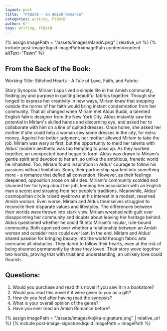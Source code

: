 ```yaml
---
layout: post
title:  "FtBotB - An Amish Romance"
categories: writing, FtBotB
author: K°
tags: writing, FtBotB
---
```

<div>
{% assign imagePath = "/assets/images/MandA.png" | relative_url %}
{% include post-image.liquid imagePath=imagePath content=content altText="Fawn" %}
</div>

From the Back of the Book:
---
Working Title: Stitched Hearts - A Tale of Love, Faith, and Fabric:


Story Synopsis: Miriam Lapp lived a simple life in her Amish community, finding joy and purpose in quilting beautiful fabrics together. Though she longed to express her creativity in new ways, Miriam knew that stepping outside the norms of her faith would bring instant condemnation from her community. That all changed when Miriam met Aldus Budai, a talented English fabric designer from the New York City. Aldus instantly saw the potential in Miriam's skilled hands and discerning eye, and asked her to collaborate with him on a line of quilted dresses. Once home, she asked her mother if she could help a woman sew some dresses in the city, for extra money. Against her better judgment, her mother allowed Miriam to take the job. Miriam was wary at first, but the opportunity to meld her talents with Aldus' modern aesthetic was too tempting to pass up. As they worked together, an unexpected bond began to form. Aldus was drawn to Miriam's gentle spirit and devotion to her art, so unlike the ambitious, frenetic world he inhabited. Too, Miriam found inspiration in Aldus' courage to follow his passions without limitation. Soon, their partnership sparked into something more - a romance that defied all convention. However, as their feelings deepened, opposition arose on all sides. Miriam's community scolded and shunned her for lying about her job, keeping her association with an English man a secret and straying from her people's traditions. Meanwhile, Aldus' cosmopolitan circle raised eyebrows at his interest in a modest, reserved Amish woman. Even worse, Miriam and Aldus themselves struggled to reconcile their disparate values and lifestyles. The differences between their worlds were thrown into stark view. Miriam wrestled with guilt over disappointing her community and doubts about leaving her heritage behind. Aldus questioned whether he could fit into Miriam's insular, rule-bound community. Both agonized over whether a relationship between an Amish woman and outsider man could ever last. In the end, Miriam and Aldus' shared passion for bringing beauty into the world through fabric arts overcame all obstacles. They dared to follow their hearts, even at the risk of being shunned permanently by those they loved. Their story wove together two worlds, proving that with trust and understanding, an unlikely love could flourish.

Questions:
---
1. Would you purchase and read this novel if you saw it in a bookstore?
2. Would you read this novel if it were given to you as a gift?
3. How do you feel after having read the synopsis?
4. What is your overall opinion of the genre?
5. Have you ever read an Amish Romance before?

<!-- signature -->
{% assign imagePath = "/assets/images/kojika-signature.png" | relative_url %}
{% include post-image-signature.liquid imagePath = imagePath %}